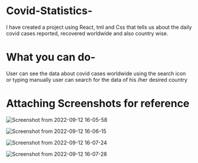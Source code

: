 # Covid-Statistics-
I have created a project using React, tml and Css that tells us about the daily covid cases reported, recovered worldwide and also country wise.

# What you can do-
User can see the data about covid cases worldwide
using the search icon or typing  manually user can search for the data of his /her desired country

# Attaching Screenshots for reference
![Screenshot from 2022-09-12 16-05-58](https://user-images.githubusercontent.com/93082071/189633660-d7b87068-61bd-4659-875d-1ad5afb6d09d.png)

![Screenshot from 2022-09-12 16-06-15](https://user-images.githubusercontent.com/93082071/189633765-4b1d83cc-9aee-4b34-af72-a84f40904a05.png)

![Screenshot from 2022-09-12 16-07-24](https://user-images.githubusercontent.com/93082071/189633817-f876875d-8ce3-4908-b8ea-2d1b5f6e06e2.png)

![Screenshot from 2022-09-12 16-07-28](https://user-images.githubusercontent.com/93082071/189633852-01fbc95b-93e7-442e-98ef-f39a1664b6f1.png)


